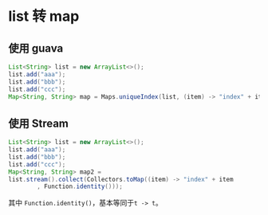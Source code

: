 # list 转 map

## 使用 guava

```java
List<String> list = new ArrayList<>();  
list.add("aaa");  
list.add("bbb");  
list.add("ccc");  
Map<String, String> map = Maps.uniqueIndex(list, (item) -> "index" + item);
```

## 使用 Stream

```java
List<String> list = new ArrayList<>();  
list.add("aaa");  
list.add("bbb");  
list.add("ccc");
Map<String, String> map2 = 
list.stream().collect(Collectors.toMap((item) -> "index" + item  
        , Function.identity()));
```

其中 `Function.identity()`，基本等同于`t -> t`。
